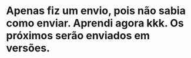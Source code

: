 # Apenas fiz um envio, pois não sabia como enviar. Aprendi agora kkk. Os próximos serão enviados em versões.
